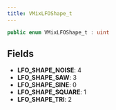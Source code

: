 ```yaml
---
title: VMixLFOShape_t
---
```


```csharp
public enum VMixLFOShape_t : uint
```

## Fields

- **LFO_SHAPE_NOISE**: 4
- **LFO_SHAPE_SAW**: 3
- **LFO_SHAPE_SINE**: 0
- **LFO_SHAPE_SQUARE**: 1
- **LFO_SHAPE_TRI**: 2

